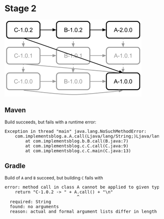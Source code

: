 # Stage 2

<img src="dependencies.png"/>

## Maven

Build succeeds, but fails with a runtime error:
<pre>
Exception in thread "main" java.lang.NoSuchMethodError:
    com.implementsblog.a.A.call(Ljava/lang/String;)Ljava/lang/String;
        at com.implementsblog.b.B.call(B.java:7)
        at com.implementsblog.c.C.call(C.java:9)
        at com.implementsblog.c.C.main(C.java:13)
</pre>

## Gradle

Build of `A` and `B` succeed, but building `C` fails with
<pre>
error: method call in class A cannot be applied to given types;
    return "C-1.0.2 -> " + A.call() + "\n"
                            ^
  required: String
  found: no arguments
  reason: actual and formal argument lists differ in length
</pre>

